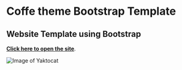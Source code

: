# Coffe theme Bootstrap Template

## Website Template using Bootstrap
**[Click here to open the site](https://dscarlin.github.io/group-project-1/)**.

![Image of Yaktocat](https://github.com/yevheniia01/bootstrap_template/blob/master/images/coffe-template.PNG)
